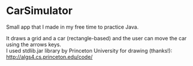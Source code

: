 # CarSimulator
Small app that I made in my free time to practice Java.

It draws a grid and a car (rectangle-based) and the user can move the car using the arrows keys.<br/>
I used stdlib.jar library by Princeton University for drawing (thanks!): http://algs4.cs.princeton.edu/code/
